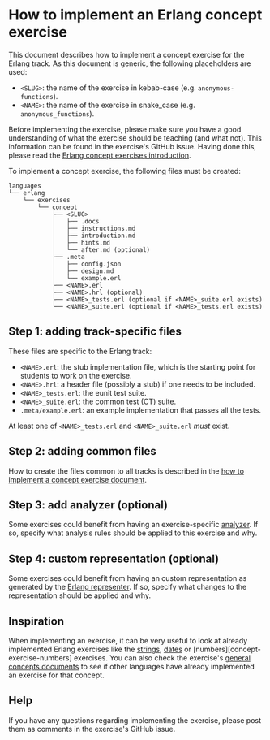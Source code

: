 # How to implement an Erlang concept exercise

This document describes how to implement a concept exercise for the Erlang track. As this document is generic, the following placeholders are used:

- `<SLUG>`: the name of the exercise in kebab-case (e.g. `anonymous-functions`).
- `<NAME>`: the name of the exercise in snake_case (e.g. `anonymous_functions`).

Before implementing the exercise, please make sure you have a good understanding of what the exercise should be teaching (and what not). This information can be found in the exercise's GitHub issue. Having done this, please read the [Erlang concept exercises introduction][concept-exercises].

To implement a concept exercise, the following files must be created:

```
languages
└── erlang
    └── exercises
        └── concept
            ├── <SLUG>
            │   ├── .docs
            │   ├── instructions.md
            │   ├── introduction.md
            │   ├── hints.md
            │   └── after.md (optional)
            ├── .meta
            │   ├── config.json
            │   ├── design.md
            │   └── example.erl
            ├── <NAME>.erl
            ├── <NAME>.hrl (optional)
            ├── <NAME>_tests.erl (optional if <NAME>_suite.erl exists)
            └── <NAME>_suite.erl (optional if <NAME>_tests.erl exists)
```

## Step 1: adding track-specific files

These files are specific to the Erlang track:

- `<NAME>.erl`: the stub implementation file, which is the starting point for students to work on the exercise.
- `<NAME>.hrl`: a header file (possibly a stub) if one needs to be included.
- `<NAME>_tests.erl`: the eunit test suite.
- `<NAME>_suite.erl`: the common test (CT) suite.
- `.meta/example.erl`: an example implementation that passes all the tests.

At least one of `<NAME>_tests.erl` and `<NAME>_suite.erl` _must_ exist.

## Step 2: adding common files

How to create the files common to all tracks is described in the [how to implement a concept exercise document][how-to-implement-a-concept-exercise].

## Step 3: add analyzer (optional)

Some exercises could benefit from having an exercise-specific [analyzer][analyzer]. If so, specify what analysis rules should be applied to this exercise and why.

## Step 4: custom representation (optional)

Some exercises could benefit from having an custom representation as generated by the [Erlang representer][representer]. If so, specify what changes to the representation should be applied and why.

## Inspiration

When implementing an exercise, it can be very useful to look at already implemented Erlang exercises like the [strings][concept-exercise-strings], [dates][concept-exercise-dates] or [numbers][concept-exercise-numbers] exercises. You can also check the exercise's [general concepts documents][reference] to see if other languages have already implemented an exercise for that concept.

## Help

If you have any questions regarding implementing the exercise, please post them as comments in the exercise's GitHub issue.

[analyzer]: https://github.com/exercism/erlang-analyzer
[representer]: https://github.com/exercism/erlang-representer
[concept-exercises]: ../exercises/concept/README.md
[how-to-implement-a-concept-exercise]: ../../../docs/maintainers/generic-how-to-implement-a-concept-exercise.md
[concept-exercise-strings]: ../exercises/concept/strings
[concept-exercise-dates]: ../exercises/concept/dates
[concept-exercise-numbers-floating-point]: ../exercises/concept/numbers
[reference]: ../../../reference

